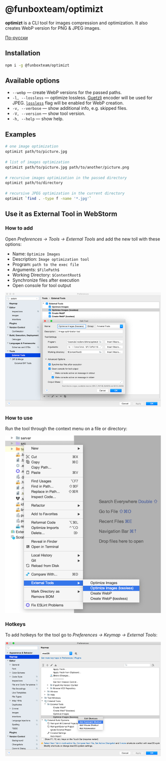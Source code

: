 # @funboxteam/optimizt

**optimizt** is a CLI tool for images compression and optimization. It also creates WebP version for PNG & JPEG images.

[По-русски](./README.ru.md)

## Installation

```sh
npm i -g @funboxteam/optimizt
```

## Available options

- `--webp` — create WebP versions for the passed paths.
- `-l, --lossless` — optimize lossless. [Guetzli](https://github.com/google/guetzli) encoder will be used for JPEG. [`lossless`](https://developers.google.com/speed/webp/docs/cwebp) flag will be enabled for WebP creation.
- `-v, --verbose` — show additional info, e.g. skipped files.
- `-V, --version` — show tool version.
- `-h, --help` — show help.

## Examples

```bash
# one image optimization
optimizt path/to/picture.jpg

# list of images optimization
optimizt path/to/picture.jpg path/to/another/picture.png

# recursive images optimization in the passed directory
optimizt path/to/directory

# recursive JPEG optimization in the current directory
optimizt `find . -type f -name '*.jpg'`
```

## Use it as External Tool in WebStorm

### How to add

Open _Preferences → Tools → External Tools_ and add the new toll with these options:

- Name: `Optimize Images`
- Description: `Image optimization tool`
- Program: `path to the exec file`
- Arguments: `$FilePath$`
- Working Directory: `$ContentRoot$`
- Synchronize files after execution
- Open console for tool output

![](images/ws_external-tools.png)

### How to use

Run the tool through the context menu on a file or directory: 

![](images/ws_menu.png)

### Hotkeys

To add hotkeys for the tool go to _Preferences → Keymap → External Tools_:

![](images/ws_keymap.png)
